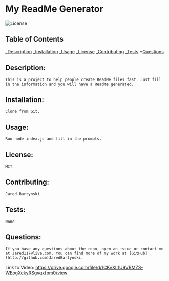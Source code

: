 # My ReadMe Generator

![License](https://img.shields.io/static/v1?label=MIT&message=license&color=red)

## Table of Contents

_[Description](#Description)
_[Installation](#Installation)
_[Usage](#Usage)
_[License](#License)
_[Contributing](#Contributing)
_[Tests](#Tests) \*[Questions](#Questions)

## Description:

    This is a project to help people create ReadMe files fast. Just fill in the information and you will have a ReadMe generated.

## Installation:

    Clone from Git.

## Usage:

    Run node index.js and fill in the prompts.

## License:

    MIT

## Contributing:

    Jared Bartynski

## Tests:

    None

## Questions:

    If you have any questions about the repo, open an issue or contact me at Jared117@live.com. You can find more of my work at [GitHub](http://github.com)JaredBartynski.

Link to Video: https://drive.google.com/file/d/1CKvXL1U9VRMZS-WEogXekyRSgvqxfpm0/view
